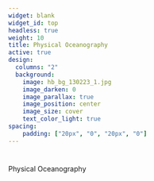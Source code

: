 ```yaml
---
widget: blank
widget_id: top
headless: true
weight: 10
title: Physical Oceanography
active: true
design:
  columns: "2"
  background:
    image: hb_bg_130223_1.jpg
    image_darken: 0
    image_parallax: true
    image_position: center
    image_size: cover
    text_color_light: true
spacing:
    padding: ["20px", "0", "20px", "0"]
---
```

# </p>

# </p>
</p>
</p>

Physical Oceanography
